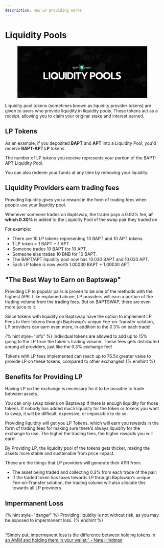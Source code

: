 ```yaml
---
description: How LP providing works
---
```


# Liquidity Pools

<figure><img src="../../.gitbook/assets/LiqPools.png" alt=""><figcaption></figcaption></figure>

Liquidity pool tokens (sometimes known as liquidity provider tokens) are given to users who provide liquidity in liquidity pools. These tokens act as a receipt, allowing you to claim your original stake and interest earned.

## LP Tokens

As an example, if you deposited **BAPT** and **APT** into a Liquidity Pool, you'd receive **BAPT-APT LP** tokens.

The number of LP tokens you receive represents your portion of the BAPT-APT Liquidity Pool.&#x20;

You can also redeem your funds at any time by removing your liquidity.

## Liquidity Providers earn trading fees

Providing liquidity gives you a reward in the form of trading fees when people use your liquidity pool.&#x20;

Whenever someone trades on Baptswap, the trader pays a 0.90% fee, **of which 0.30%** is added to the Liquidity Pool of the swap pair they traded on.

For example:

* There are 10 LP tokens representing 10 BAPT and 10 APT tokens.
* 1 LP token = 1 BAPT + 1 APT
* Someone trades 10 BAPT for 10 APT.
* Someone else trades 10 BNB for 10 BAPT.
* The BAPT/APT liquidity pool now has 10.030 BAPT and 10.030 APT.
* Each LP token is now worth 1.00030 BAPT + 1.00030 APT.

## "The Best Way to Earn on Baptswap"

Providing LP to popular pairs is proven to be one of the methods with the highest APR. Like explained above, LP providers will earn a portion of the trading volume from the trading fees. But on BAPTSWAP, there are even more juice to it.

Since tokens with liquidity on Baptswap have the option to implement LP Fees to their tokens through Baptswap's unique Fee-on-Transfer solution, LP providers can earn even more, in addition to the 0.3% on each trade!

{% hint style="info" %}
Individual tokens are allowed to add up to 15% going to the LP from the token's trading volume. These fees gets distributed among all providers, just like the 0.3% exchange fee!

Tokens with LP fees implemented can reach up to 76.5x greater value to provide LP on these tokens, compared to other exchanges!
{% endhint %}

## Benefits for Providing LP

Having LP on the exchange is necessary for it to be possible to trade between assets.

You can only swap tokens on Baptswap if there is enough liquidity for those tokens. If nobody has added much liquidity for the token or tokens you want to swap, it will be difficult, expensive, or impossible to do so.

Providing liquidity will get you LP Tokens, which will earn you rewards in the form of trading fees for making sure there's always liquidity for the exchange to use. The higher the trading fees, the higher rewards you will earn!

By Providing LP, the liquidity pool of the tokens gets thicker, making the assets more stable and sustainable from price impact.

These are the things that LP providers will generate their APR from:

* The asset being traded and collecting 0.3% from each trade of the pair.
* If the traded token has taxes towards LP through Baptswap's unique Fee-on-Transfer solution, the trading volume will also allocate this towards all LP providers.

## Impermanent Loss

{% hint style="danger" %}
Providing liquidity is not without risk, as you may be exposed to impermanent loss.
{% endhint %}

\
[“Simply put, impermanent loss is the difference between holding tokens in an AMM and holding them in your wallet.” - Nate Hindman](https://blog.bancor.network/beginners-guide-to-getting-rekt-by-impermanent-loss-7c9510cb2f22)
